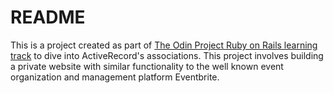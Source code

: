 # README
This is a project created as part of [The Odin Project Ruby on Rails learning track](https://www.theodinproject.com/lessons/ruby-on-rails-private-events) to dive into ActiveRecord's associations.  This project involves building a private website with similar functionality to the well known event organization and management platform Eventbrite.